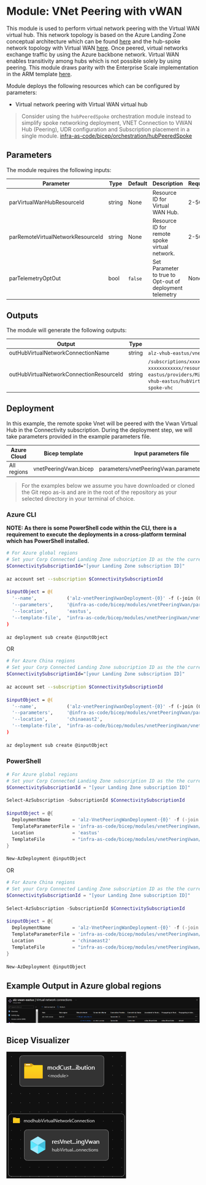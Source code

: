 # Module:  VNet Peering with vWAN

This module is used to perform virtual network peering with the Virtual WAN virtual hub. This network topology is based on the Azure Landing Zone conceptual architecture which can be found [here](https://docs.microsoft.com/en-us/azure/cloud-adoption-framework/ready/azure-best-practices/virtual-wan-network-topology) and the hub-spoke network topology with Virtual WAN [here](https://docs.microsoft.com/en-us/azure/architecture/networking/hub-spoke-vwan-architecture). Once peered, virtual networks exchange traffic by using the Azure backbone network. Virtual WAN enables transitivity among hubs which is not possible solely by using peering. This module draws parity with the Enterprise Scale implementation in the ARM template [here](https://github.com/Azure/Enterprise-Scale/blob/main/eslzArm/subscriptionTemplates/vnetPeeringVwan.json).

Module deploys the following resources which can be configured by parameters:

- Virtual network peering with Virtual WAN virtual hub

> Consider using the `hubPeeredSpoke` orchestration module instead to simplify spoke networking deployment, VNET Connection to VWAN Hub (Peering), UDR configuration and Subscription placement in a single module. [infra-as-code/bicep/orchestration/hubPeeredSpoke](https://github.com/Azure/ALZ-Bicep/tree/main/infra-as-code/bicep/orchestration/hubPeeredSpoke)

## Parameters

The module requires the following inputs:

 | Parameter                    | Type   | Default                                                                                              | Description                                                                                                                                                                                                                                                         | Requirement                   | Example                      |
 | ---------------------------- | ------ | ---------------------------------------------------------------------------------------------------- | ------------------------------------------------------------------------------------------------------------------------------------------------------------------------------------------------------------------------------------------------------------------- | ----------------------------- | ---------------------------- |
 | parVirtualWanHubResourceId        | string | None                                               | Resource ID for Virtual WAN Hub.                                                                                                                                                                                          | 2-50 char                     | `/subscriptions/xxxxxxxx-xxxx-xxxx-xxxx-xxxxxxxxxxxx/resourceGroups/alz-vwan-eastus/providers/Microsoft.Network/virtualHubs/alz-vhub-eastus`              |
| parRemoteVirtualNetworkResourceId        | string | None                                                 | Resource ID for remote spoke virtual network.                                                                                                                                                                                          | 2-50 char                     | `/subscriptions/xxxxxxxx-xxxx-xxxx-xxxx-xxxxxxxxxxxx/resourceGroups/spokevnet-rg/providers/Microsoft.Network/virtualNetworks/vnet-spoke`              |
 | parTelemetryOptOut           | bool   | `false`                                                                                                | Set Parameter to true to Opt-out of deployment telemetry                                                                                                                                                                                                            | None                          | `false`                        |

## Outputs

The module will generate the following outputs:

| Output                    | Type   | Example                                                                                                                                                                                                  |
| ------------------------- | ------ | -------------------------------------------------------------------------------------------------------------------------------------------------------------------------------------------------------- |
| outHubVirtualNetworkConnectionName | string | `alz-vhub-eastus/vnet-spoke-vhc`                                                                                                                                                                                            |
| outHubVirtualNetworkConnectionResourceId      | string | `/subscriptions/xxxxxxxx-xxxx-xxxx-xxxx-xxxxxxxxxxxx/resourceGroups/alz-vwan-eastus/providers/Microsoft.Network/virtualHubs/alz-vhub-eastus/hubVirtualNetworkConnections/vnet-spoke-vhc`                                                                                                                                                                                          |

## Deployment

In this example, the remote spoke Vnet will be peered with the Vwan Virtual Hub in the Connectivity subscription. During the deployment step, we will take parameters provided in the example parameters file.

 | Azure Cloud    | Bicep template      | Input parameters file                    |
 | -------------- | ------------------- | ---------------------------------------- |
 | All  regions | vnetPeeringVwan.bicep | parameters/vnetPeeringVwan.parameters.all.json    |

> For the examples below we assume you have downloaded or cloned the Git repo as-is and are in the root of the repository as your selected directory in your terminal of choice.

### Azure CLI
**NOTE: As there is some PowerShell code within the CLI, there is a requirement to execute the deployments in a cross-platform terminal which has PowerShell installed.**
```bash
# For Azure global regions
# Set your Corp Connected Landing Zone subscription ID as the the current subscription 
$ConnectivitySubscriptionId="[your Landing Zone subscription ID]"

az account set --subscription $ConnectivitySubscriptionId

$inputObject = @(
  '--name',           ('alz-vnetPeeringVwanDeployment-{0}' -f (-join (Get-Date -Format 'yyyyMMddTHHMMssffffZ')[0..63])),
  '--parameters',     '@infra-as-code/bicep/modules/vnetPeeringVwan/parameters/vnetPeeringVwan.parameters.all.json',
  '--location',       'eastus',
  '--template-file',  "infra-as-code/bicep/modules/vnetPeeringVwan/vnetPeeringVwan.bicep"
)

az deployment sub create @inputObject
```
OR
```bash
# For Azure China regions
# Set your Corp Connected Landing Zone subscription ID as the the current subscription 
$ConnectivitySubscriptionId="[your Landing Zone subscription ID]"

az account set --subscription $ConnectivitySubscriptionId

$inputObject = @(
  '--name',           ('alz-vnetPeeringVwanDeployment-{0}' -f (-join (Get-Date -Format 'yyyyMMddTHHMMssffffZ')[0..63])),
  '--parameters',     '@infra-as-code/bicep/modules/vnetPeeringVwan/parameters/vnetPeeringVwan.parameters.all.json',
  '--location',       'chinaeast2',
  '--template-file',  "infra-as-code/bicep/modules/vnetPeeringVwan/vnetPeeringVwan.bicep"
)

az deployment sub create @inputObject
```

### PowerShell

```powershell
# For Azure global regions
# Set your Corp Connected Landing Zone subscription ID as the the current subscription 
$ConnectivitySubscriptionId = "[your Landing Zone subscription ID]"

Select-AzSubscription -SubscriptionId $ConnectivitySubscriptionId

$inputObject = @{
  DeploymentName        = 'alz-VnetPeeringWanDeployment-{0}' -f (-join (Get-Date -Format 'yyyyMMddTHHMMssffffZ')[0..63])
  TemplateParameterFile = 'infra-as-code/bicep/modules/vnetPeeringVwan/parameters/vnetPeeringVwan.parameters.all.json'
  Location              = 'eastus'
  TemplateFile          = "infra-as-code/bicep/modules/vnetPeeringVwan/vnetPeeringVwan.bicep"
}

New-AzDeployment @inputObject

```
OR
```powershell
# For Azure China regions
# Set your Corp Connected Landing Zone subscription ID as the the current subscription 
$ConnectivitySubscriptionId = "[your Landing Zone subscription ID]"

Select-AzSubscription -SubscriptionId $ConnectivitySubscriptionId

$inputObject = @{
  DeploymentName        = 'alz-VnetPeeringWanDeployment-{0}' -f (-join (Get-Date -Format 'yyyyMMddTHHMMssffffZ')[0..63])
  TemplateParameterFile = 'infra-as-code/bicep/modules/vnetPeeringVwan/parameters/vnetPeeringVwan.parameters.all.json'
  Location              = 'chinaeast2'
  TemplateFile          = "infra-as-code/bicep/modules/vnetPeeringVwan/vnetPeeringVwan.bicep"
}

New-AzDeployment @inputObject
```
## Example Output in Azure global regions

![Example Deployment Output](media/exampleDeploymentOutput.png "Example Deployment Output in Azure global regions")

## Bicep Visualizer

![Bicep Visualizer](media/bicepVisualizer.png "Bicep Visualizer")
